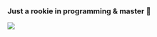 ### Just a rookie in programming & master 👋

<img align="center" src='https://github-readme-stats.vercel.app/api?username=freedomjerry&show_icons=true&theme=flag-india&hide_border=true&count_private=true&hide=contribs'>

<!--
**freedomjerry/freedomjerry** is a ✨ _special_ ✨ repository because its `README.md` (this file) appears on your GitHub profile.

Here are some ideas to get you started:

- 🔭 I’m currently working on ...
- 🌱 I’m currently learning ...
- 👯 I’m looking to collaborate on ...
- 🤔 I’m looking for help with ...
- 💬 Ask me about ...
- 📫 How to reach me: ...
- 😄 Pronouns: ...
- ⚡ Fun fact: ...
-->
